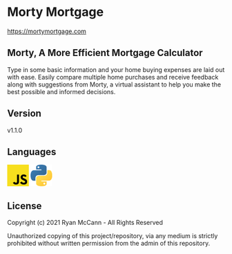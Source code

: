 # Morty Mortgage
https://mortymortgage.com

## Morty, A More Efficient Mortgage Calculator
Type in some basic information and your home buying expenses are laid out with ease. Easily compare multiple home purchases and receive feedback along with suggestions from Morty, a virtual assistant to help you make the best possible and informed decisions.

## Version
v1.1.0

## Languages
<img alt="JavaScript" width="50px" src="vsc_scripts/morty_app_ui/src/photos/javascript.png"/>
<img alt="Python" width="50px" src="vsc_scripts/morty_app_ui/src/photos/python.png"/>


## License
Copyright (c) 2021 Ryan McCann - All Rights Reserved

Unauthorized copying of this project/repository, via any medium is strictly prohibited without written permission from the admin of this repository.
